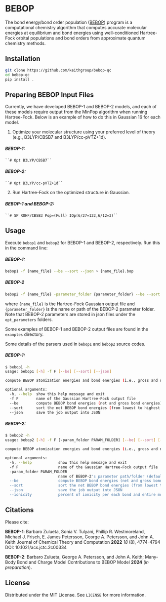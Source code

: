 # BEBOP

The bond energy/bond order population ([BEBOP](https://doi.org/10.1021/acs.jctc.2c00334)) program is a computational chemistry algorithm that computes accurate molecular energies at equilibrium and bond energies using well-conditioned Hartree-Fock orbital populations and bond orders from approximate quantum chemistry methods.

## Installation

```bash
git clone https://github.com/keithgroup/bebop-qc
cd bebop-qc
pip install .
```

## Preparing BEBOP Input Files

Currently, we have developed BEBOP-1 and BEBOP-2 models, and each of these models require output from the MinPop algorithm when running Hartree-Fock. Below is an example of how to do this in Gaussian 16 for each model.

1. Optimize your molecular structure using your preferred level of theory (e.g., B3LYP/CBSB7 and B3LYP/cc-pVTZ+1d).

##### BEBOP-1:

    ``# Opt B3LYP/CBSB7``

##### BEBOP-2:

    ``# Opt B3LYP/cc-pVTZ+1d``

2. Run Hartree-Fock on the optimized structure in Gaussian.

##### BEBOP-1 and BEBOP-2:

    ``# SP ROHF/CBSB3 Pop=(Full) IOp(6/27=122,6/12=3)``

## Usage

Execute `bebop1` and `bebop2` for BEBOP-1 and BEBOP-2, respectively. Run this in the command line:

##### BEBOP-1:

```bash
bebop1 -f {name_file} --be --sort --json > {name_file}.bop
```

##### BEBOP-2

```bash
bebop2 -f {name_file} -parameter_folder {parameter_folder} --be --sort --json --ionicity > {name_file}.bop
```

where `{name_file}` is the Hartree-Fock Gaussian output file and `{parameter_folder}` is the name or path of the BEBOP-2 parameter folder. Note that BEBOP-2 parameters are stored in json files under the `opt_parameters` folders.

Some examples of BEBOP-1 and BEBOP-2 output files are found in the `examples` directory.

Some details of the parsers used in `bebop1` and `bebop2` source codes.

##### BEBOP-1:

```bash
$ bebop1 -h
usage: bebop1 [-h] -f F [--be] [--sort] [--json]

compute BEBOP atomization energies and bond energies (i.e., gross and net)

optional arguments:
  -h, --help  show this help message and exit
  -f F        name of the Gaussian Hartree-Fock output file
  --be        compute BEBOP bond energies (net and gross bond energies)
  --sort      sort the net BEBOP bond energies (from lowest to highest in energy)
  --json      save the job output into JSON
```

##### BEBOP-2:

```bash
$ bebop2 -h
usage: bebop2 [-h] -f F [-param_folder PARAM_FOLDER] [--be] [--sort] [--json] [--ionicity]

compute BEBOP atomization energies and bond energies (i.e., gross and net)

optional arguments:
  -h, --help            show this help message and exit
  -f F                  name of the Gaussian Hartree-Fock output file
  -param_folder PARAM_FOLDER
                        name of BEBOP-2's parameter path/folder (default: opt_parameters)
  --be                  compute BEBOP bond energies (net and gross bond energies)
  --sort                sort the net BEBOP bond energies (from lowest to highest in energy)
  --json                save the job output into JSON
  --ionicity            percent of ionicity per each bond and entire molecule
```

## Citations

Please cite:

**BEBOP-1**: Barbaro Zulueta, Sonia V. Tulyani, Phillip R. Westmoreland, Michael J. Frisch, E. James Petersson, George A. Petersson, and John A. Keith
Journal of Chemical Theory and Computation **2022** _18_ (8), 4774-4794
DOI: 10.1021/acs.jctc.2c00334

**BEBOP-2**: Barbaro Zulueta, George A. Petersson, and John A. Keith; Many-Body Bond and Charge Model Contributions to BEBOP Model **2024** (_in preparation_).

## License

Distributed under the MIT License.
See `LICENSE` for more information.

